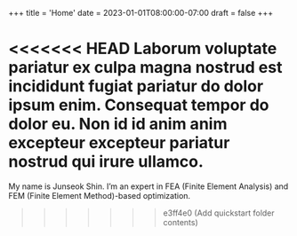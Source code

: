+++
title = 'Home'
date = 2023-01-01T08:00:00-07:00
draft = false
+++

<<<<<<< HEAD
Laborum voluptate pariatur ex culpa magna nostrud est incididunt fugiat
pariatur do dolor ipsum enim. Consequat tempor do dolor eu. Non id id anim anim
excepteur excepteur pariatur nostrud qui irure ullamco.
=======
My name is Junseok Shin. I’m an expert in FEA (Finite Element Analysis) and FEM (Finite Element Method)-based optimization.
>>>>>>> e3ff4e0 (Add quickstart folder contents)
